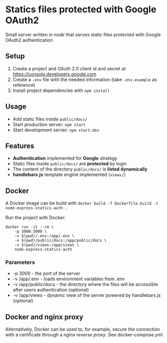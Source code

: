 # Statics files protected with Google OAuth2

Small server written in _node_ that serves static files protected with Google OAuth2 authentication

## Setup

1. Create a project and OAuth 2.0 client id and secret at https://console.developers.google.com
1. Create a `.env` file with the needed information (take `.env.example` as reference)
1. Install project dependencies with `npm install`

## Usage

- Add static files inside `public/docs/`
- Start production server: `npm start`
- Start development server: `npm start:dev`

## Features

- **Authentication** implemented for **Google** strategy
- Static files inside `public/docs/` are **protected** by login
- The content of the directory `public/docs/` is **listed dynamically**
- **handlebars.js** template engine implemented (`views/`)

## Docker

A Docker image can be build with `docker build -f Dockerfile.build -t node-express-statics-auth .`

Run the project with Docker:

```
docker run -it --rm \
    -p 3000:3000 \
    -v $(pwd)/.env:/app/.env \
    -v $(pwd)/public/docs:/app/public/docs \
    -v $(pwd)/views:/app/views \
    node-express-statics-auth
```

### Parameters

- -p 3000 - the port of the server
- -v /app/.env - loads environment variables from .env
- -v /app/public/docs - the directory where the files will be accessible after users authentication (optional)
- -v /app/views - dynamic view of the server powered by handlebars.js (optional)

## Docker and nginx proxy

Alternatively, Docker can be used to, for example, secure the connection with a certificate through a _nginx reverse proxy_. See docker-compose.yml
